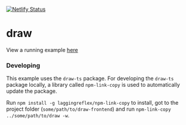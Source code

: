 [![Netlify Status](https://api.netlify.com/api/v1/badges/330bbe5a-073e-473c-ae37-5f95684bd9a1/deploy-status)](https://app.netlify.com/sites/priceless-hodgkin-3234a5/deploys)

# draw

View a running example [here](https://priceless-hodgkin-3234a5.netlify.com/)

### Developing

This example uses the `draw-ts` package. For developing the `draw-ts` package locally, a library called `npm-link-copy` is used to automatically update the package.

Run `npm install -g laggingreflex/npm-link-copy` to install, got to the project folder (`some/path/to/draw-frontend`) and run `npm-link-copy ../some/path/to/draw -w`.